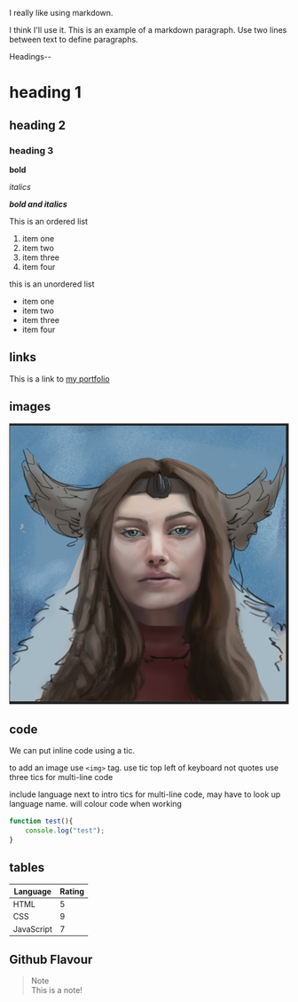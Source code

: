 I really like using markdown.

I think I'll use it. This is an example of a markdown paragraph. Use two lines between text to define paragraphs.

Headings--

# heading 1
## heading 2
### heading 3


**bold**

_italics_

**_bold and italics_**

This is an ordered list

1. item one
2. item two
3. item three
4. item four

this is an unordered list

- item one
- item two
- item three
- item four

## links

This is a link to [my portfolio](https://www.artstation.com/jeradbeauregard)

## images

![This is an image](markdownImage.png)

## code

We can put inline code using a tic.

to add an image use `<img>` tag. use tic top left of keyboard not quotes
use three tics for multi-line code


include language next to intro tics for multi-line code, may have to look up language name. will colour code when working

```javascript
function test(){
    console.log("test");
}
```

## tables

| Language | Rating |
|----------|--------|
| HTML     |   5    |
| CSS      |   9    |
|JavaScript|   7    |

## Github Flavour

>Note  
>This is a note!